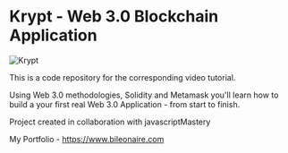 # Krypt - Web 3.0 Blockchain Application
![Krypt](https://i.ibb.co/DVF4tNW/image.png)

This is a code repository for the corresponding video tutorial.

Using Web 3.0 methodologies, Solidity and Metamask you'll learn how to build a your first real Web 3.0 Application - from start to finish.

Project created in collaboration with javascriptMastery

My Portfolio - https://www.bileonaire.com
